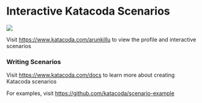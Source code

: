 # Interactive Katacoda Scenarios

[![](http://shields.katacoda.com/katacoda/arunkillu/count.svg)](https://www.katacoda.com/arunkillu "Get your profile on Katacoda.com")

Visit https://www.katacoda.com/arunkillu to view the profile and interactive scenarios

### Writing Scenarios
Visit https://www.katacoda.com/docs to learn more about creating Katacoda scenarios

For examples, visit https://github.com/katacoda/scenario-example

